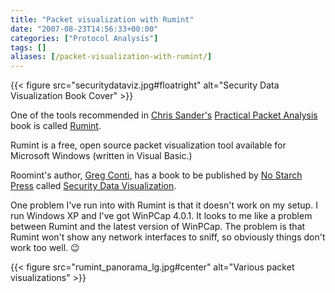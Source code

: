```yaml
---
title: "Packet visualization with Rumint"
date: "2007-08-23T14:56:33+00:00"
categories: ["Protocol Analysis"]
tags: []
aliases: [/packet-visualization-with-rumint/]
---
```


{{< figure src="securitydataviz.jpg#floatright" alt="Security Data Visualization Book Cover" >}}

One of the tools recommended in [Chris Sander's](http://www.chrissanders.org/) [Practical Packet Analysis](https://www.nostarch.com/packet2.htm) book is called [Rumint](http://www.rumint.org/).

Rumint is a free, open source packet visualization tool available for Microsoft Windows (written in Visual Basic.)

Roomint's author, [Greg Conti](http://www.rumint.org/gregconti/), has a book to be published by [No Starch Press](http://nostarch.com/) called [Security Data Visualization](http://nostarch.com/securityvisualization.htm).

One problem I've run into with Rumint is that it doesn't work on my setup. I run Windows XP and I've got WinPCap 4.0.1. It looks to me like a problem between Rumint and the latest version of WinPCap. The problem is that Rumint won't show any network interfaces to sniff, so obviously things don't work too well. :wink:

{{< figure src="rumint_panorama_lg.jpg#center" alt="Various packet visualizations" >}}
